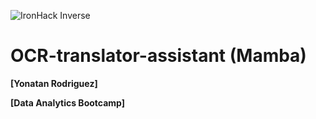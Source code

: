 ![IronHack Inverse](https://github.com/YonatanRA/OCR-translator-assistant-project/blob/master/images/ironhack.png)

# OCR-translator-assistant (Mamba)

**[Yonatan Rodriguez]**

**[Data Analytics Bootcamp]**
























